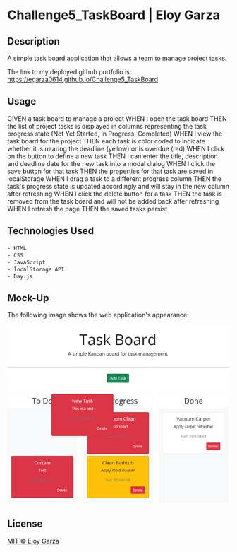 # Challenge5_TaskBoard | Eloy Garza

## Description
A simple task board application that allows a team to manage project tasks.

The link to my deployed github portfolio is: https://egarza0614.github.io/Challenge5_TaskBoard

## Usage
GIVEN a task board to manage a project
WHEN I open the task board
THEN the list of project tasks is displayed in columns representing the task progress state (Not Yet Started, In Progress, Completed)
WHEN I view the task board for the project
THEN each task is color coded to indicate whether it is nearing the deadline (yellow) or is overdue (red)
WHEN I click on the button to define a new task
THEN I can enter the title, description and deadline date for the new task into a modal dialog
WHEN I click the save button for that task
THEN the properties for that task are saved in localStorage
WHEN I drag a task to a different progress column
THEN the task's progress state is updated accordingly and will stay in the new column after refreshing
WHEN I click the delete button for a task
THEN the task is removed from the task board and will not be added back after refreshing
WHEN I refresh the page
THEN the saved tasks persist


## Technologies Used
    - HTML
    - CSS
    - JavaScript
    - localStorage API
    - Day.js

## Mock-Up

The following image shows the web application's appearance:

![portfolio mockup](./assets/Images/mockup_TaskBoard.png)

## License

[MIT © Eloy Garza](../LICENSE)
